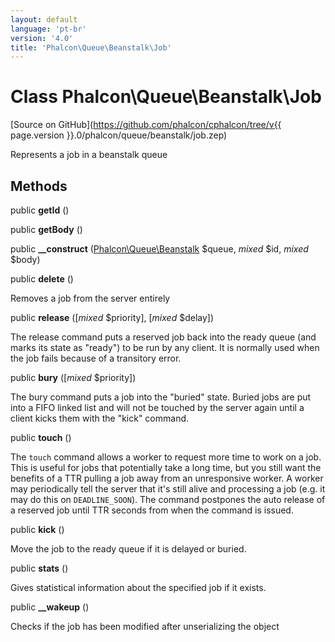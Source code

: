 ```yaml
---
layout: default
language: 'pt-br'
version: '4.0'
title: 'Phalcon\Queue\Beanstalk\Job'
---
```

# Class **Phalcon\Queue\Beanstalk\Job**

[Source on GitHub](https://github.com/phalcon/cphalcon/tree/v{{ page.version }}.0/phalcon/queue/beanstalk/job.zep)

Represents a job in a beanstalk queue

## Methods

public **getId** ()

public **getBody** ()

public **__construct** ([Phalcon\Queue\Beanstalk](Phalcon_Queue_Beanstalk) $queue, *mixed* $id, *mixed* $body)

public **delete** ()

Removes a job from the server entirely

public **release** ([*mixed* $priority], [*mixed* $delay])

The release command puts a reserved job back into the ready queue (and marks its state as "ready") to be run by any client. It is normally used when the job fails because of a transitory error.

public **bury** ([*mixed* $priority])

The bury command puts a job into the "buried" state. Buried jobs are put into a FIFO linked list and will not be touched by the server again until a client kicks them with the "kick" command.

public **touch** ()

The `touch` command allows a worker to request more time to work on a job. This is useful for jobs that potentially take a long time, but you still want the benefits of a TTR pulling a job away from an unresponsive worker. A worker may periodically tell the server that it's still alive and processing a job (e.g. it may do this on `DEADLINE_SOON`). The command postpones the auto release of a reserved job until TTR seconds from when the command is issued.

public **kick** ()

Move the job to the ready queue if it is delayed or buried.

public **stats** ()

Gives statistical information about the specified job if it exists.

public **__wakeup** ()

Checks if the job has been modified after unserializing the object